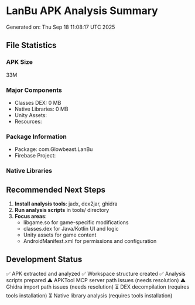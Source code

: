 # LanBu APK Analysis Summary

Generated on: Thu Sep 18 11:08:17 UTC 2025

## File Statistics

### APK Size
33M

### Major Components
- Classes DEX: 0 MB
- Native Libraries: 0 MB
- Unity Assets: 
- Resources: 

### Package Information
- Package: com.Glowbeast.LanBu
- Firebase Project: 

### Native Libraries


## Recommended Next Steps

1. **Install analysis tools**: jadx, dex2jar, ghidra
2. **Run analysis scripts** in tools/ directory
3. **Focus areas**:
   - libgame.so for game-specific modifications
   - classes.dex for Java/Kotlin UI and logic
   - Unity assets for game content
   - AndroidManifest.xml for permissions and configuration

## Development Status

✅ APK extracted and analyzed
✅ Workspace structure created
✅ Analysis scripts prepared
⚠️  APKTool MCP server path issues (needs resolution)
⚠️  Ghidra import path issues (needs resolution)
⏳ DEX decompilation (requires tools installation)
⏳ Native library analysis (requires tools installation)
